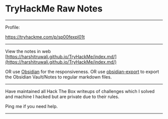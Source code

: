 # TryHackMe Raw Notes
----

Profile:

https://tryhackme.com/p/sp00fexpl01t

----

View the notes in web [https://harshitruwali.github.io/TryHackMe/index.md/](https://harshitruwali.github.io/TryHackMe/index.md/)

OR use [Obsidian](https://obsidian.md) for the responsiveness. 
OR use [obsidian-export](https://github.com/zoni/obsidian-export) to export the Obsidian Vault/Notes to regular markdown files.

----


Have maintained all Hack The Box writeups of challenges which I solved and machine I hacked but are private due to their rules.

Ping me if you need help.


---- 

